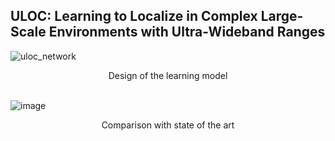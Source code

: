 ## ULOC: Learning to Localize in Complex Large-Scale Environments with Ultra-Wideband Ranges

![uloc_network](https://github.com/user-attachments/assets/e5431c4e-ac32-435a-b8ef-5349118211e6)
<div style="text-align: center;">
    Design of the learning model
</div>

<br/>

![image](https://github.com/user-attachments/assets/05f4a5de-a2b6-418e-971c-85fea8b5a09c)
<div style="text-align: center;">
  Comparison with state of the art
</div>
